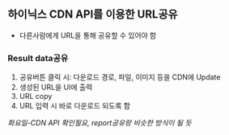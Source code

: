 ## 하이닉스 CDN API를 이용한 URL공유

- 다른사람에게 URL을 통해 공유할 수 있어야 함

### Result data공유

1. 공유버튼 클릭 시: 다운로드 경로, 파일, 이미지 등을 CDN에 Update
2. 생성된 URL을 UI에 출력
3. URL copy
4. URL 입력 시 바로 다운로드 되도록 함

_화요일-CDN API 확인필요, report공유랑 비슷한 방식이 될 듯_

